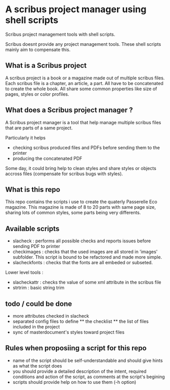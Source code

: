 A scribus project manager using shell scripts
=============================================

Scribus project management tools with shell scripts.

Scribus doesnt provide any project management tools. These shell scripts mainly aim to compensate this.

## What is a Scribus project
A scribus project is a book or a magazine made out of multiple scribus files.
Each scribus file is a chapter, an article, a part.
All have to be concatenated to create the whole book.
All share some common properties like size of pages, styles or color profiles.

## What does a  Scribus project manager ?
A Scribus project manager is a tool that help manage multiple scribus files that are parts of a same project.

Particularly it helps
* checking scribus produced files and PDFs before sending them to the printer
* producing the concatenated PDF

Some day, it could bring help to clean styles and share styles or objects accross files (compensate for scribus bugs with styles).

## What is this repo

This repo contains the scripts i use to create the quaterly Passerelle Eco magazine.
This magazine is made of 8 to 20 parts with same page size, sharing lots of common styles, some parts being very differents.

## Available scripts

* slacheck : performs all possible checks and reports issues before sending PDF to printer
* checkimages : checks that the used images are all stored in 'images' subfolder. This script is bound to be refactored and made more simple.
* slacheckfonts : checks that the fonts are all embeded or subseted. 

Lower level tools :
* slacheckattr : checks the value of some xml attribute in the scribus file
* strtrim : basic string trim

## todo / could be done

* more attributes checked in slacheck
* separated config files to define 
** the checklist
** the list of files included in the project
* sync of masterdocument's styles toward project files

## Rules when proposiing a script for this repo
* name of the script should be self-understandable and should give hints as what the script does
* you should provide a detailed description of the intent, required conditions and action of the script, as comments at the script's begining
* scripts should provide help on how to use them (-h option)
